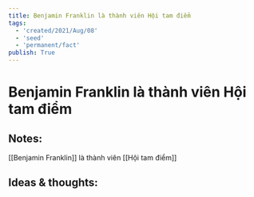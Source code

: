 ```yaml
---
title: Benjamin Franklin là thành viên Hội tam điểm
tags:
  - 'created/2021/Aug/08'
  - 'seed'
  - 'permanent/fact'
publish: True
---
```

# Benjamin Franklin là thành viên Hội tam điểm

## Notes:
[[Benjamin Franklin]] là thành viên [[Hội tam điểm]]

## Ideas & thoughts:
